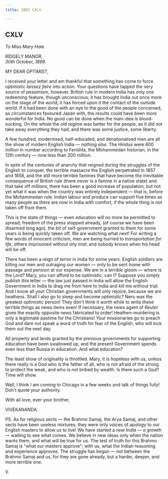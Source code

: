 ```yaml
---
title: 1001 CXLV

---
```

  

  


## CXLV

*To Miss Mary Hale*

RIDGELY MANOR,  
*30th October, 1899*.

MY DEAR OPTIMIST,

I received your letter and am thankful that something has come to force
optimistic *laissez faire* into action. Your questions have tapped the
very source of pessimism, however. British rule in modern India has only
one redeeming feature, though unconscious; it has brought India out once
more on the stage of the world; it has forced upon it the contact of the
outside world. If it had been done with an eye to the good of the people
concerned, as circumstances favoured Japan with, the results could have
been more wonderful for India. No good can be done when the main idea is
blood-sucking. On the whole the old regime was better for the people, as
it *did not* take away everything they had, and there was some justice,
some liberty.

A few hundred, modernised, half-educated, and denationalised men are all
the show of modern English India — *nothing else*. The Hindus were 600
million in number according to Ferishta, the Mohammedan historian, in
the 12th century — now less than 200 million.

In spite of the centuries of anarchy that reigned during the struggles
of the English to conquer, the terrible massacre the English perpetrated
in 1857 and 1858, and the still more terrible famines that have become
the inevitable consequence of British rule (there never is a famine in a
native state) and that take off millions, there has been a good increase
of population, but not yet what it was when the country was entirely
independent — that is, before the Mohammedan rule. Indian labour and
produce can support five times as many people as there are now in India
with comfort, if the whole thing is not taken off from them.

This is the state of things — even education will no more be permitted
to spread; freedom of the press stopped already, (of course we have been
disarmed long ago), the bit of self-government granted to them for some
years is being quickly taken off. We are watching what next! For writing
a few words of innocent criticism, men are being hurried to
*transportation for life*, others imprisoned without *any trial*; and
nobody knows when his head will be off.

There has been a reign of terror in India for some years. English
soldiers are killing our men and outraging our women — only to be sent
home with passage and pension at our expense. We are in a *terrible*
gloom — where is the Lord? Mary, you can afford to be optimistic, can I?
Suppose you simply publish this letter — the law just passed in India
will allow the English Government in India to drag me from here to India
and kill me without trial. And I know all your Christian governments
will only rejoice, because we are heathens. Shall I also go to sleep and
become optimistic? Nero was the greatest optimistic person! They don't
think it worth while to write these terrible things as news items even!
If necessary, the news agent of *Reuter* gives the exactly opposite news
fabricated to order! Heathen-murdering is only a legitimate pastime for
the Christians! Your missionaries go to preach God and dare not speak a
word of truth for fear of the English, who will kick them out the next
day.

All property and lands granted by the previous governments for
supporting education have been swallowed up, and the present Government
spends even less than Russia in education. And what education?

The least show of originality is throttled. Mary, it is hopeless with
us, unless there really is a God who is the father of all, who is not
afraid of the strong to protect the weak, and who is not bribed by
wealth. Is there such a God? Time will show.

Well, I think I am coming to Chicago in a few weeks and talk of things
fully! Don't quote your authority.

With all love, ever your brother,

VIVEKANANDA.

PS. As for religious sects — the Brahmo Samaj, the Arya Samaj, and other
sects have been useless mixtures; they were only voices of apology to
our English masters to allow us to live! We have started a *new India —
a growth* — waiting to see what comes. We believe in new ideas only when
the nation wants them, and what will be true for us. The test of truth
for this Brahmo Samaj is "what our masters approve"; with us, what the
Indian reasoning and experience approves. The struggle has begun — not
between the Brahmo Samaj and us, for they are gone already, but a
harder, deeper, and more terrible one.

V.